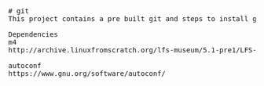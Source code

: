 <pre>
# git
This project contains a pre built git and steps to install git from source.

Dependencies
m4
http://archive.linuxfromscratch.org/lfs-museum/5.1-pre1/LFS-BOOK-5.1-PRE1-HTML/chapter06/m4.html

autoconf
https://www.gnu.org/software/autoconf/

</pre>
